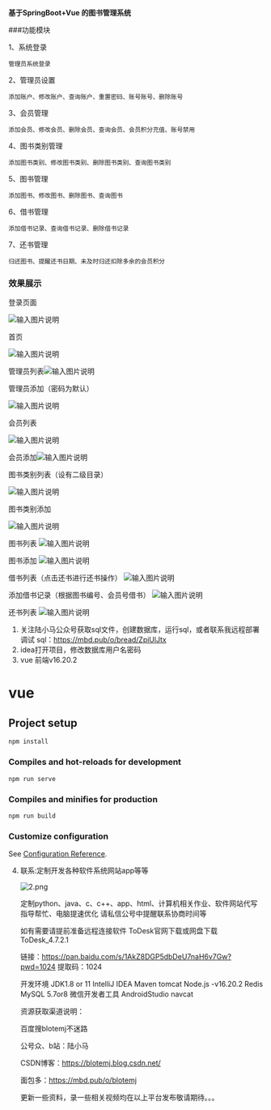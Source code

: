  **基于SpringBoot+Vue 的图书管理系统** 

###功能模块

1、系统登录

    管理员系统登录

2、管理员设置

    添加账户、修改账户、查询账户、重置密码、账号账号、删除账号

3、会员管理

    添加会员、修改会员、删除会员、查询会员、会员积分充值、账号禁用

4、图书类别管理

    添加图书类别、修改图书类别、删除图书类别、查询图书类别

5、图书管理

    添加图书、修改图书、删除图书、查询图书

6、借书管理

    添加借书记录、查询借书记录、删除借书记录

7、还书管理

    归还图书、提醒还书日期、未及时归还扣除多余的会员积分



### 效果展示

登录页面

![输入图片说明](%E7%99%BB%E5%BD%95%E9%A1%B5.png)

首页

![输入图片说明](image.png)

管理员列表![输入图片说明](%E7%AE%A1%E7%90%86%E5%91%98%E5%88%97%E8%A1%A8.png)

管理员添加（密码为默认）

![输入图片说明](%E7%AE%A1%E7%90%86%E5%91%98%E6%B7%BB%E5%8A%A0.png)

会员列表

![输入图片说明](%E4%BC%9A%E5%91%98%E5%88%97%E8%A1%A8.png)

会员添加![输入图片说明](%E4%BC%9A%E5%91%98%E6%B7%BB%E5%8A%A0.png)

图书类别列表（设有二级目录）

![输入图片说明](%E5%9B%BE%E4%B9%A6%E7%B1%BB%E5%88%AB.png)

图书类别添加 

![输入图片说明](%E5%9B%BE%E4%B9%A6%E7%B1%BB%E5%88%AB%E6%B7%BB%E5%8A%A0.png)

图书列表
![输入图片说明](bookList.png)

图书添加
![输入图片说明](addBook.png)

借书列表（点击还书进行还书操作）
![输入图片说明](borrowList.png)

添加借书记录（根据图书编号、会员号借书）
![输入图片说明](addBorrow.png)

还书列表
![输入图片说明](returnBook.png)

1. 关注陆小马公众号获取sql文件，创建数据库，运行sql，或者联系我远程部署调试
   sql：https://mbd.pub/o/bread/ZpiUlJtx
2. idea打开项目，修改数据库用户名密码
3. vue 前端v16.20.2
# vue

## Project setup
```
npm install
```

### Compiles and hot-reloads for development
```
npm run serve
```

### Compiles and minifies for production
```
npm run build
```

### Customize configuration
See [Configuration Reference](https://cli.vuejs.org/config/).

4. 联系:定制开发各种软件系统网站app等等

   ![2.png](pic/2.jpg)

   定制python、java、c、c++、app、html、计算机相关作业、软件网站代写指导帮忙、电脑提速优化 请私信公号中提醒联系协商时间等

   如有需要请提前准备远程连接软件 ToDesk官网下载或网盘下载ToDesk_4.7.2.1

   链接：https://pan.baidu.com/s/1AkZ8DGP5dbDeU7naH6v7Gw?pwd=1024
   提取码：1024

   开发环境 JDK1.8 or 11 IntelliJ IDEA Maven tomcat Node.js -v16.20.2 Redis MySQL 5.7or8 微信开发者工具 AndroidStudio navcat

   资源获取渠道说明：

   百度搜blotemj不迷路

   公号众、b站：陆小马

   CSDN博客：https://blotemj.blog.csdn.net/

   面包多：https://mbd.pub/o/blotemj

   更新一些资料，录一些相关视频均在以上平台发布敬请期待。。。
